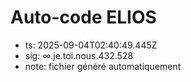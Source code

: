 # Auto-code ELIOS
- ts: 2025-09-04T02:40:49.445Z
- sig: ∞.je.toi.nous.432.528
- note: fichier généré automatiquement